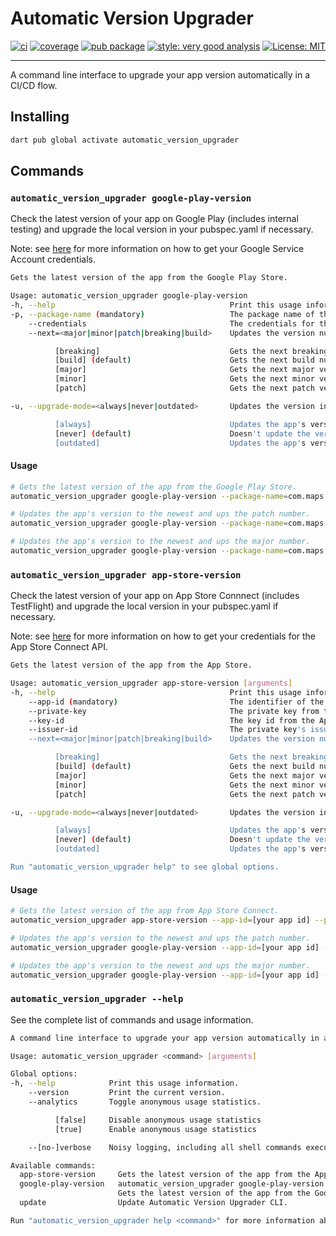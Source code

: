 # Automatic Version Upgrader

[![ci][ci_badge]][ci_link]
[![coverage][coverage_badge]][ci_link]
[![pub package][pub_badge]][pub_link]
[![style: very good analysis][very_good_analysis_badge]][very_good_analysis_link]
[![License: MIT][license_badge]][license_link]

---

A command line interface to upgrade your app version automatically in a CI/CD flow.

## Installing

```sh
dart pub global activate automatic_version_upgrader
```

## Commands

### `automatic_version_upgrader google-play-version`

Check the latest version of your app on Google Play (includes internal testing) and upgrade the local version in your pubspec.yaml if necessary.


Note: see [here](https://developers.google.com/workspace/guides/create-credentials#service-account) for more information on how to get your Google Service Account credentials.

```sh
Gets the latest version of the app from the Google Play Store.

Usage: automatic_version_upgrader google-play-version
-h, --help                                       Print this usage information.
-p, --package-name (mandatory)                   The package name of the app.
    --credentials                                The credentials for the Google Cloud Service Account.
    --next=<major|minor|patch|breaking|build>    Updates the version number.

          [breaking]                             Gets the next breaking version number that follows this one. Increments [major] if it is greater than zero, otherwise [minor], resets subsequent digits to zero, and strips any [preRelease] or [build] suffix.
          [build] (default)                      Gets the next build number that follows this one. If this version is a pre-release, then it just strips the pre-release suffix. Otherwise, it increments the build. Note: If the latest version is actually bigger than the latest build, then the build number is reset to zero and the version grabbed will be the next patch to the latest version.
          [major]                                Gets the next major version number that follows this one. If this version is a pre-release of a major version release (i.e. the minor and patch versions are zero), then it just strips the pre-release suffix. Otherwise, it increments the major version and resets the minor and patch.
          [minor]                                Gets the next minor version number that follows this one. If this version is a pre-release of a minor version release (i.e. the patch version is zero), then it just strips the pre-release suffix. Otherwise, it increments the minor version and resets the patch.
          [patch]                                Gets the next patch version number that follows this one. If this version is a pre-release, then it just strips the pre-release suffix. Otherwise, it increments the patch version.

-u, --upgrade-mode=<always|never|outdated>       Updates the version in your app's pubspec.yaml file.

          [always]                               Updates the app's version to the newest and ups the patch number.
          [never] (default)                      Doesn't update the version.
          [outdated]                             Updates the app's version if there's a newer one available. Otherwise, does nothing.
```

#### Usage

```sh
# Gets the latest version of the app from the Google Play Store.
automatic_version_upgrader google-play-version --package-name=com.maps.google  --credentials=[the contents of your credentials.json file] 

# Updates the app's version to the newest and ups the patch number.
automatic_version_upgrader google-play-version --package-name=com.maps.google  --credentials=[the contents of your credentials.json file] --upgrade-mode=outdated

# Updates the app's version to the newest and ups the major number.
automatic_version_upgrader google-play-version --package-name=com.maps.google  --credentials=[the contents of your credentials.json file] --upgrade-mode=outdated --next=major
```


### `automatic_version_upgrader app-store-version`

Check the latest version of your app on App Store Connnect (includes TestFlight) and upgrade the local version in your pubspec.yaml if necessary.

Note: see [here](https://developer.apple.com/documentation/appstoreconnectapi) for more information on how to get your credentials for the App Store Connect API.

```sh
Gets the latest version of the app from the App Store.

Usage: automatic_version_upgrader app-store-version [arguments]
-h, --help                                       Print this usage information.
    --app-id (mandatory)                         The identifier of the app.
    --private-key                                The private key from the App Store Connect account.
    --key-id                                     The key id from the App Store Connect account.
    --issuer-id                                  The private key's issuer id from the App Store Connect account.
    --next=<major|minor|patch|breaking|build>    Updates the version number.

          [breaking]                             Gets the next breaking version number that follows this one. Increments [major] if it's greater than zero, otherwise [minor], resets subsequent digits to zero, and strips any [preRelease] or [build] suffix.
          [build] (default)                      Gets the next build number that follows this one. If this version is a pre-release, then it just strips the pre-release suffix. Otherwise, it increments the build. Note: If the latest version is actually bigger than the latest build, then the build number is reset to zero and the version grabbed will be the next patch to the latest version.
          [major]                                Gets the next major version number that follows this one. If this version is a pre-release of a major version release (i.e. the minor and patch versions are zero), then it just strips the pre-release suffix. Otherwise, it increments the major version and resets the minor and patch.
          [minor]                                Gets the next minor version number that follows this one. If this version is a pre-release of a minor version release (i.e. the patch version is zero), then it just strips the pre-release suffix. Otherwise, it increments the minor version and resets the patch.
          [patch]                                Gets the next patch version number that follows this one. If this version is a pre-release, then it just strips the pre-release suffix. Otherwise, it increments the patch version.

-u, --upgrade-mode=<always|never|outdated>       Updates the version in your app's pubspec.yaml file.

          [always]                               Updates the app's version to the oldest plus a patch.
          [never] (default)                      Doesn't update the version.
          [outdated]                             Updates the app's version if there's a newer one available. Otherwise, does nothing.

Run "automatic_version_upgrader help" to see global options.
```

#### Usage

```sh
# Gets the latest version of the app from App Store Connect.
automatic_version_upgrader app-store-version --app-id=[your app id] --private-key=[your private key] key-id=[your key id] --issuer-id=[your issuer id] 

# Updates the app's version to the newest and ups the patch number.
automatic_version_upgrader google-play-version --app-id=[your app id] --private-key=[your private key] key-id=[your key id] --issuer-id=[your issuer id] --upgrade-mode=outdated

# Updates the app's version to the newest and ups the major number.
automatic_version_upgrader google-play-version --app-id=[your app id] --private-key=[your private key] key-id=[your key id] --issuer-id=[your issuer id] --upgrade-mode=outdated --next=major
```

### `automatic_version_upgrader --help`

See the complete list of commands and usage information.

```sh
A command line interface to upgrade your app version automatically in a CI/CD flow.

Usage: automatic_version_upgrader <command> [arguments]

Global options:
-h, --help            Print this usage information.
    --version         Print the current version.
    --analytics       Toggle anonymous usage statistics.

          [false]     Disable anonymous usage statistics
          [true]      Enable anonymous usage statistics

    --[no-]verbose    Noisy logging, including all shell commands executed.

Available commands:
  app-store-version     Gets the latest version of the app from the App Store.
  google-play-version   automatic_version_upgrader google-play-version
                        Gets the latest version of the app from the Google Play Store.
  update                Update Automatic Version Upgrader CLI.

Run "automatic_version_upgrader help <command>" for more information about a command.
```

[ci_badge]: https://github.com/tomassasovsky/automatic_version_upgrader/workflows/automatic_version_upgrader/badge.svg
[ci_link]: https://github.com/tomassasovsky/automatic_version_upgrader/actions
[coverage_badge]: https://raw.githubusercontent.com/tomassasovsky/automatic_version_upgrader/main/coverage_badge.svg
[license_badge]: https://img.shields.io/badge/license-MIT-blue.svg
[license_link]: https://opensource.org/licenses/MIT
[pub_badge]: https://img.shields.io/pub/v/automatic_version_upgrader.svg
[pub_link]: https://pub.dartlang.org/packages/automatic_version_upgrader
[very_good_analysis_badge]: https://img.shields.io/badge/style-very_good_analysis-B22C89.svg
[very_good_analysis_link]: https://pub.dev/packages/very_good_analysis
